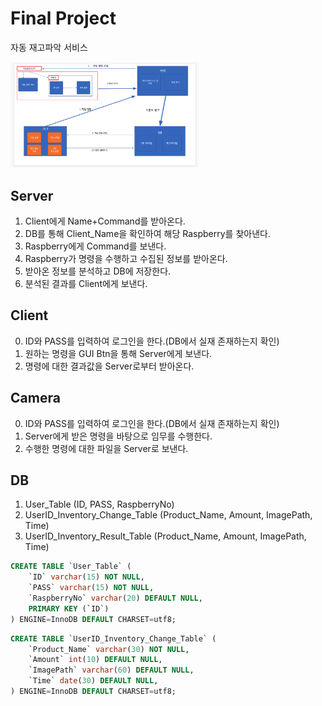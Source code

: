 # Final Project
자동 재고파악 서비스

<img src="./Image/ProjectConcept.png" width="60%" height="45%" title="ProjectConcept" ></img>

## Server
1. Client에게 Name+Command를 받아온다.
2. DB를 통해 Client_Name을 확인하여 해당 Raspberry를 찾아낸다.
3. Raspberry에게 Command를 보낸다.
4. Raspberry가 명령을 수행하고 수집된 정보를 받아온다.
5. 받아온 정보를 분석하고 DB에 저장한다.
6. 분석된 결과를 Client에게 보낸다.

## Client
0. ID와 PASS를 입력하여 로그인을 한다.(DB에서 실재 존재하는지 확인)
1. 원하는 명령을 GUI Btn을 통해 Server에게 보낸다.
2. 명령에 대한 결과값을 Server로부터 받아온다.

## Camera
0. ID와 PASS를 입력하여 로그인을 한다.(DB에서 실재 존재하는지 확인)
1. Server에게 받은 명령을 바탕으로 임무를 수행한다.
2. 수행한 명령에 대한 파일을 Server로 보낸다.

## DB
1. User_Table (ID, PASS, RaspberryNo)
2. UserID_Inventory_Change_Table (Product_Name, Amount, ImagePath, Time)
3. UserID_Inventory_Result_Table (Product_Name, Amount, ImagePath, Time)
```sql
CREATE TABLE `User_Table` (
    `ID` varchar(15) NOT NULL,
    `PASS` varchar(15) NOT NULL,
    `RaspberryNo` varchar(20) DEFAULT NULL,
    PRIMARY KEY (`ID`)
) ENGINE=InnoDB DEFAULT CHARSET=utf8;
```
```sql
CREATE TABLE `UserID_Inventory_Change_Table` (
    `Product_Name` varchar(30) NOT NULL,
    `Amount` int(10) DEFAULT NULL,
    `ImagePath` varchar(60) DEFAULT NULL,
    `Time` date(30) DEFAULT NULL,
) ENGINE=InnoDB DEFAULT CHARSET=utf8;
```